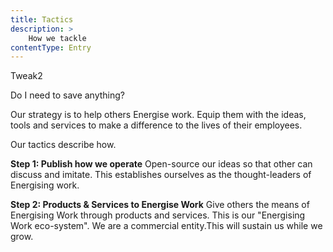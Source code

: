 ```yaml
---
title: Tactics
description: >
    How we tackle
contentType: Entry
---
```



Tweak2

Do I need to save anything?

Our strategy is to help others Energise work. Equip them with the ideas, tools and services to make a difference to the lives of their employees.

Our tactics describe how.

**Step 1: Publish how we operate**
Open-source our ideas so that other can discuss and imitate. This establishes ourselves as the thought-leaders of Energising work. 

**Step 2: Products & Services to Energise Work**
Give others the means of Energising Work through products and services. 
This is our "Energising Work eco-system". We are a commercial entity.This will sustain us while we grow.





